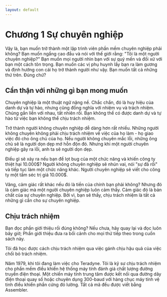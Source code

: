 ```yaml
---
layout: default
---
```


# Chương 1 Sự chuyên nghiệp

Vậy là, bạn muốn trở thành một lập trình viên phần mềm chuyên nghiệp phải không? Bạn muốn ngẩng cao đầu và nói với thế giới rằng: "Tôi là một người chuyên nghiệp?" Bạn muốn mọi người nhìn bạn với sự quý mến và đối xử với bạn một cách tôn trọng. Bạn muốn các vị phụ huynh lấy bạn ra làm gương và định hướng con cái họ trở thành người như vậy. Bạn muốn tất cả những thứ trên. Đúng chứ?

## Cẩn thận với những gì bạn mong muốn

Chuyên nghiệp là một thuật ngữ nặng nề. Chắc chắn, đó là huy hiệu của danh dự và tự hào, nhưng cũng đồng nghĩa với nhiệm vụ và trách nhiệm. Chúng gắn liền với nhau, tất nhiên rồi. Bạn không thể có được danh dự và tự hào từ việc bạn không thể chịu trách nhiệm.

Trở thành người không chuyên nghiệp dễ dàng hơn rất nhiều. Những người không chuyên không phải chịu trách nhiệm về việc của họ làm - họ giao việc đó cho ông chủ của họ. Nếu người không chuyên mắc lỗi, những ông chủ sẽ là người dọn dẹp mớ hỗn độn đó. Nhưng khi một người chuyên nghiệp gây ra lỗi, anh ta sẽ người dọn dẹp.

Điều gì sẽ xảy ra nếu bạn để lọt bug của một chức năng và khiến công ty thiệt hại 10.000$? Người không chuyên nghiệp sẽ nhún vai, nói "sự đã rồi" và tiếp tục làm một chức năng khác. Người chuyên nghiệp sẽ viết cho công ty một tấm séc trị giá 10.000$.

Vâng, cảm giác rất khác nếu đó là tiền của chính bạn phải không? Nhưng đó là cảm giác mà một người chuyên nghiệp luôn cảm thấy. Cảm giác đó là bản chất của sự chuyên nghiệp. Bởi vì, bạn sẽ thấy, chịu trách nhiệm là tất cả những gì cần cho sự chuyên nghiệp.

## Chịu trách nhiệm

Bạn đọc phần giới thiệu rồi đúng không? Nếu chưa, hãy quay lại và đọc luôn bây giờ; Phần giới thiệu đưa ra bối cảnh cho mọi thứ tiếp theo trong cuốn sách này.

Tôi đã học được cách chịu trách nhiệm qua việc gánh chịu hậu quả của việc chối bỏ trách nhiệm.

Năm 1979, khi tôi đang làm việc cho Teradyne. Tôi là kỹ sư chịu trách nhiệm cho phần mềm điều khiển hệ thống máy tính đánh giá chất lượng đường truyền điện thoại. Một chiến máy tính trung tâm được kết nối qua đường dây điện thoại quay số hoặc chuyên dụng 300-baud với hàng chục máy tính vệ tinh điều khiển phần cứng đó lường. Tất cả mã đều được viết bằng Assembler.
